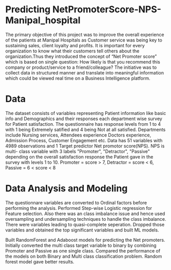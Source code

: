 # Predicting NetPromoterScore-NPS-Manipal_hospital

The primary objective of this project was to improve the overall experience of the patients at Manipal Hospitals as Customer service was being key to sustaining sales, client loyalty and profits. It is important for every organization to know what their customers tell others about the organization.Thus they introduced the concept of “Net Promoter score” which is based on single question: How likely is that you recommend this company or product/service to a friend/colleague? The initiative was to collect data in structured manner and translate into meaningful information which could be viewed real time on a Business Intelligence platform.

# Data 
The dataset consists of variables representing Patient information like basic info and Demographics and their responses each department wise survey for Patient satisfaction. The questionnaire has response levels from 1 to 4 with 1 being Extremely satified and 4 being Not at all satisfied. Departments include Nursing services, Attendees experience Doctors experience, Admission Process, Customer Engagement etc. Data has 51 variables with 4989 observations and 1 Target predictor Net promotor score(NPS). NPS is multi- class variable with 3 labels "Promoter", "Detractor", "Passive" depending on the overall satisfaction response the Patient gave in the survey with levels 1 to 10. Promoter = score > 7, Detractor = score < 6, Passive = 6 < score < 8

# Data Analysis and Modeling
The questionnare variables are converted to Ordinal factors before performing the analysis. Performed Step-wise Logistic regression for Feature selection. Also there was an class imbalance issue and hence used oversampling and undersampling techniques to handle the class imbalance. There were variables leading to quasi-complete seperation. Dropped those variables and obtained the top significant variables and built ML models.

Built RandomForest and Adaboost models for predicting the Net promoters. Initially converted the multi class target variable to binary by combining Promoter and Passive as one single class. Compared the performance of the models on both Binary and Multi class classification problem. Random forest model gave better results.
